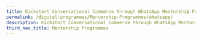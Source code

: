 ```yaml
---
title: Kickstart Conversational Commerce through WhatsApp Mentorship Programme
permalink: /digital-programmes/Mentorship-Programmes/whatsapp/
description: Kickstart Conversational Commerce through WhatsApp Mentorship Programme
third_nav_title: Mentorship Programmes
---
```

